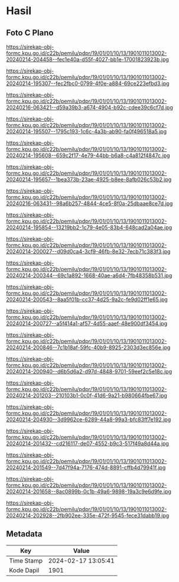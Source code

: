 # Hasil

## Foto C Plano

https://sirekap-obj-formc.kpu.go.id/c22b/pemilu/pdpr/19/01/01/10/13/1901011013002-20240214-204458--fec1e40a-d55f-4027-bb1e-17001823923b.jpg

https://sirekap-obj-formc.kpu.go.id/c22b/pemilu/pdpr/19/01/01/10/13/1901011013002-20240214-195307--fec2fbc0-0799-4f0e-a884-69ce223efbd3.jpg

https://sirekap-obj-formc.kpu.go.id/c22b/pemilu/pdpr/19/01/01/10/13/1901011013002-20240216-063421--d59a39b3-a674-4904-b92c-cdee39c6cf7d.jpg

https://sirekap-obj-formc.kpu.go.id/c22b/pemilu/pdpr/19/01/01/10/13/1901011013002-20240214-195507--1795c193-1c6c-4a3b-ab90-fa0f496518a5.jpg

https://sirekap-obj-formc.kpu.go.id/c22b/pemilu/pdpr/19/01/01/10/13/1901011013002-20240214-195608--659c2f17-4e79-44bb-b6a8-c4a812f4847c.jpg

https://sirekap-obj-formc.kpu.go.id/c22b/pemilu/pdpr/19/01/01/10/13/1901011013002-20240214-195657--1bea373b-23ae-4925-b8ee-8afb026c53b2.jpg

https://sirekap-obj-formc.kpu.go.id/c22b/pemilu/pdpr/19/01/01/10/13/1901011013002-20240216-063431--98a6b257-4844-4ce5-8f0a-25dbaae8ce7d.jpg

https://sirekap-obj-formc.kpu.go.id/c22b/pemilu/pdpr/19/01/01/10/13/1901011013002-20240214-195854--13219bb2-1c79-4e05-83b4-648cad2a04ae.jpg

https://sirekap-obj-formc.kpu.go.id/c22b/pemilu/pdpr/19/01/01/10/13/1901011013002-20240214-200027--d09d0ca4-3cf9-46fb-8e32-7ecb71c383f3.jpg

https://sirekap-obj-formc.kpu.go.id/c22b/pemilu/pdpr/19/01/01/10/13/1901011013002-20240214-200344--69c1a892-1668-40ae-a6d4-7fb48358b531.jpg

https://sirekap-obj-formc.kpu.go.id/c22b/pemilu/pdpr/19/01/01/10/13/1901011013002-20240214-200543--8aa5f01b-cc37-4d25-9a2c-fe9d02ff1e65.jpg

https://sirekap-obj-formc.kpu.go.id/c22b/pemilu/pdpr/19/01/01/10/13/1901011013002-20240214-200727--a5f414a1-af57-4d55-aaef-48e900df3454.jpg

https://sirekap-obj-formc.kpu.go.id/c22b/pemilu/pdpr/19/01/01/10/13/1901011013002-20240214-200846--7c1b18af-59fc-40b9-8925-2303d3ec856e.jpg

https://sirekap-obj-formc.kpu.go.id/c22b/pemilu/pdpr/19/01/01/10/13/1901011013002-20240214-200940--d6b5d6a2-d97d-4848-9701-59eef2c5e18c.jpg

https://sirekap-obj-formc.kpu.go.id/c22b/pemilu/pdpr/19/01/01/10/13/1901011013002-20240214-201203--210103b1-0c0f-41d6-9a21-b980664fbe67.jpg

https://sirekap-obj-formc.kpu.go.id/c22b/pemilu/pdpr/19/01/01/10/13/1901011013002-20240214-204930--3d9962ce-6289-44a8-99a3-bfc83ff7e192.jpg

https://sirekap-obj-formc.kpu.go.id/c22b/pemilu/pdpr/19/01/01/10/13/1901011013002-20240214-201432--cd216117-de07-4552-b9c3-517f49a8d44a.jpg

https://sirekap-obj-formc.kpu.go.id/c22b/pemilu/pdpr/19/01/01/10/13/1901011013002-20240214-201549--7d47f94a-7176-474d-8891-cffb4d79941f.jpg

https://sirekap-obj-formc.kpu.go.id/c22b/pemilu/pdpr/19/01/01/10/13/1901011013002-20240214-201658--8ac0899b-0c1b-49a6-9898-19a3c9e6d9fe.jpg

https://sirekap-obj-formc.kpu.go.id/c22b/pemilu/pdpr/19/01/01/10/13/1901011013002-20240214-202928--2fb902ee-335e-472f-9545-fece31dabb19.jpg


## Metadata

| Key        | Value               |
| ---------- | ------------------- |
| Time Stamp | 2024-02-17 13:05:41 |
| Kode Dapil | 1901                |




